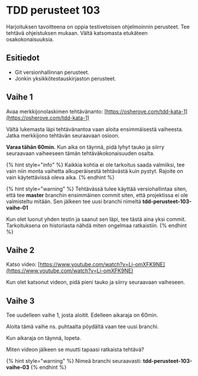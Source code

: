 # TDD perusteet 103

Harjoituksen tavoitteena on oppia testivetoisen ohjelmoinnin perusteet. Tee tehtävä ohjeistuksen mukaan. Vältä katsomasta etukäteen osakokonaisuuksia.

## Esitiedot

* Git versionhallinnan perusteet.
* Jonkin yksikkötestauskirjaston perusteet.

## Vaihe 1

Avaa merkkijonolaskimen tehtävänanto: [https://osherove.com/tdd-kata-1](https://osherove.com/tdd-kata-1)

Vältä lukemasta läpi tehtävänantoa vaan aloita ensimmäisestä vaiheesta. Jatka merkkijono tehtävän seuraavaan osioon. 

**Varaa tähän 60min.** Kun aika on täynnä, pidä lyhyt tauko ja siirry seuraavaan vaiheeseen tämän tehtäväkokonaisuuden osalta.

{% hint style="info" %}
Kaikkia kohtia ei ole tarkoitus saada valmiiksi, tee vain niin monta vaihetta alkuperäisestä tehtävästä kuin pystyt. Rajoite on vain käytettävissä oleva aika.
{% endhint %}

{% hint style="warning" %}
Tehtävässä tulee käyttää versiohallintaa siten, että tee **master** branchin ensimmäinen commit siten, että projektissa ei ole valmisteltu mitään. Sen jälkeen tee uusi branchi nimeltä **tdd-perusteet-103-vaihe-01**

Kun olet luonut yhden testin ja saanut sen läpi, tee tästä aina yksi commit. Tarkoituksena on historiasta nähdä miten ongelmaa ratkaistiin.
{% endhint %}

## Vaihe 2

Katso video: [https://www.youtube.com/watch?v=Li-omXFK9NE](https://www.youtube.com/watch?v=Li-omXFK9NE)

Kun olet katsonut videon, pidä pieni tauko ja siirry seuraavaan vaiheseen.

## Vaihe 3

Tee uudelleen vaihe 1, josta aloitit. Edelleen aikaraja on 60min. 

Aloita tämä vaihe ns. puhtaalta pöydältä vaan tee uusi branchi.

Kun aikaraja on täynnä, lopeta.

Miten videon jälkeen se muutti tapaasi ratkaista tehtävä?

{% hint style="warning" %}
Nimeä branchi seuraavasti: **tdd-perusteet-103-vaihe-03**
{% endhint %}



